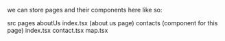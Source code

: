 we can store pages and their components here like so:

src
  pages
    aboutUs
      index.tsx (about us page)
      contacts (component for this page)
        index.tsx
        contact.tsx
      map.tsx
      